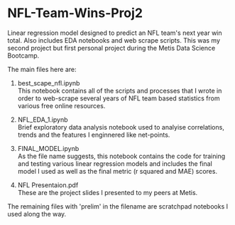 # NFL-Team-Wins-Proj2
Linear regression model designed to predict an NFL team's next year win total. Also includes EDA notebooks and web scrape scripts. This was my second project but first personal project during the Metis Data Science Bootcamp. 

The main files here are:
1) best_scape_nfl.ipynb<br>
This notebook contains all of the scripts and processes that I wrote in order to web-scrape several years of NFL team based statistics from various free online resources. 

2) NFL_EDA_1.ipynb<br>
Brief exploratory data analysis notebook used to analyise correlations, trends and the features I enginnered like net-points. 

3) FINAL_MODEL.ipynb<br>
As the file name suggests, this notebook contains the code for training and testing various linear regression models and includes the final model I used as well as the final metric (r squared and MAE) scores. 

4) NFL Presentaion.pdf<br>
These are the project slides I presented to my peers at Metis. 

The remaining files with 'prelim' in the filename are scratchpad notebooks I used along the way. 
 
